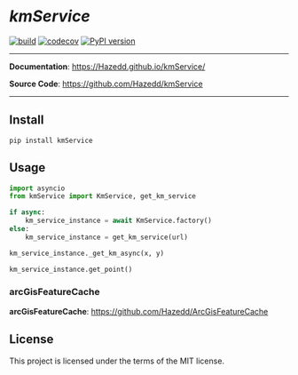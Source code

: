 <p align="center">
   <em><h1>kmService</h1></em>
</p>

[![build](https://github.com/Hazedd/kmService/workflows/Build/badge.svg)](https://github.com/Hazedd/kmService/actions)
[![codecov](https://codecov.io/gh/Hazedd/kmService/branch/master/graph/badge.svg)](https://codecov.io/gh/Hazedd/kmService)
[![PyPI version](https://badge.fury.io/py/kmService.svg)](https://badge.fury.io/py/kmService)

---

**Documentation**: <a href="https://Hazedd.github.io/kmService/" target="_blank">https://Hazedd.github.io/kmService/</a>

**Source Code**: <a href="https://github.com/Hazedd/kmService" target="_blank">https://github.com/Hazedd/kmService</a>

---



## Install

```batch
pip install kmService
```

## Usage

```py
import asyncio
from kmService import KmService, get_km_service

if async:
    km_service_instance = await KmService.factory()
else:
    km_service_instance = get_km_service(url)

km_service_instance._get_km_async(x, y)

km_service_instance.get_point()


```

###
<script src="https://embed.github.com/view/geojson/Hazedd/kmService/current-coverage-km-server.geojson"></script>


### arcGisFeatureCache
**arcGisFeatureCache**: <a href="https://github.com/Hazedd/ArcGisFeatureCache" target="_blank">https://github.com/Hazedd/ArcGisFeatureCache</a>


## License

This project is licensed under the terms of the MIT license.
